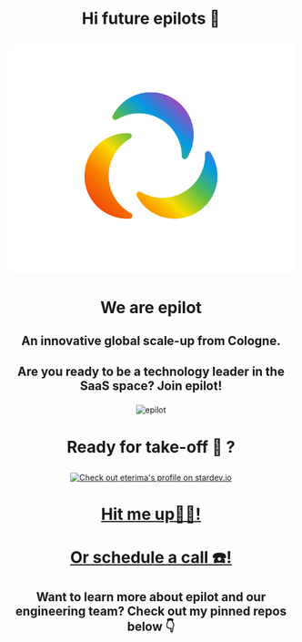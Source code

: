 
# <p align="center">Hi future epilots 👋 </p>


<p align="center"><img alt="epilot" src="Design ohne Titel (5).png" width="600"></p>

# <p align="center">We are epilot</p>

## <p align="center">An innovative global scale-up from Cologne.</p>

## <p align="center"> Are you ready to be a technology leader in the SaaS space? Join epilot!</p>

<p align="center"><img alt="epilot" src="/epilot_gif .gif" width="600"></p>

# <p align="center">Ready for take-off 🚀 ?</p>

<div align="center"> <a href="https://stardev.io/developers/eterima"><img alt="Check out eterima's profile on stardev.io" src="https://stardev.io/developers/eterima/badge/languages/locality.svg" /></a> </div>
                                
                                                                
# <p align="center"> <a href="https://www.linkedin.com/in/eterima/">Hit me up✌🏽!</a> </p>
# <p align="center"> <a href="https://calendly.com/epilot-careers/coffee-eka"> Or schedule a call ☎️!</a> </p>


 

## <p align="center"> Want to learn more about epilot and our engineering team? Check out my pinned repos below 👇 </p>



<!--
**eterima/eterima** is a ✨ _special_ ✨ repository because its `README.md` (this file) appears on your GitHub profile.

Here are some ideas to get you started:

- 🔭 I’m currently working on ...
- 🌱 I’m currently learning ...
- 👯 I’m looking to collaborate on ...
- 🤔 I’m looking for help with ...
- 💬 Ask me about ...
- 📫 How to reach me: ...
- 😄 Pronouns: ...
- ⚡ Fun fact: ...


-->
